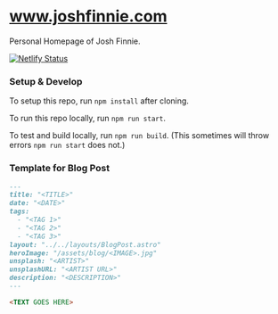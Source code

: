 # www.joshfinnie.com

Personal Homepage of Josh Finnie.

[![Netlify Status](https://api.netlify.com/api/v1/badges/0b679cee-412d-4608-b2ad-f132f2e5d7ad/deploy-status)](https://app.netlify.com/sites/awesome-tereshkova-b52194/deploys)

### Setup & Develop

To setup this repo, run `npm install` after cloning.

To run this repo locally, run `npm run start`.

To test and build locally, run `npm run build`. (This sometimes will throw errors `npm run start` does not.)

### Template for Blog Post

```markdown
---
title: "<TITLE>"
date: "<DATE>"
tags:
  - "<TAG 1>"
  - "<TAG 2>"
  - "<TAG 3>"
layout: "../../layouts/BlogPost.astro"
heroImage: "/assets/blog/<IMAGE>.jpg"
unsplash: "<ARTIST>"
unsplashURL: "<ARTIST URL>"
description: "<DESCRIPTION>"
---

<TEXT GOES HERE>
```
